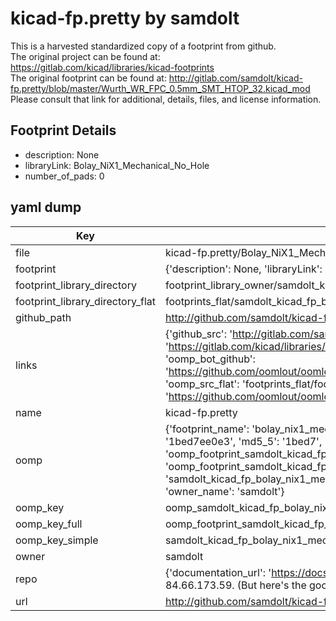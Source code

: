 # kicad-fp.pretty by samdolt  
This is a harvested standardized copy of a footprint from github.  
The original project can be found at:  
https://gitlab.com/kicad/libraries/kicad-footprints  
The original footprint can be found at:
http://gitlab.com/samdolt/kicad-fp.pretty/blob/master/Wurth_WR_FPC_0.5mm_SMT_HTOP_32.kicad_mod
Please consult that link for additional, details, files, and license information.  
## Footprint Details
* description: None  
* libraryLink: Bolay_NiX1_Mechanical_No_Hole  
* number_of_pads: 0  
## yaml dump  
| Key | Value |  
| --- | --- |  
| file | kicad-fp.pretty/Bolay_NiX1_Mechanical_No_Hole.kicad_mod |  
| footprint | {'description': None, 'libraryLink': 'Bolay_NiX1_Mechanical_No_Hole', 'number_of_pads': 0} |  
| footprint_library_directory | footprint_library_owner/samdolt_kicad-fp.pretty |  
| footprint_library_directory_flat | footprints_flat/samdolt_kicad_fp_bolay_nix1_mechanical_no_hole/working |  
| github_path | http://github.com/samdolt/kicad-fp.pretty/blob/master/Bolay_NiX1_Mechanical_No_Hole.kicad_mod |  
| links | {'github_src': 'http://gitlab.com/samdolt/kicad-fp.pretty/blob/master/Wurth_WR_FPC_0.5mm_SMT_HTOP_32.kicad_mod', 'github_src_repo': 'https://gitlab.com/kicad/libraries/kicad-footprints', 'oomp_bot': 'footprints/samdolt_kicad_fp_bolay_nix1_mechanical_no_hole/working', 'oomp_bot_github': 'https://github.com/oomlout/oomlout_oomp_footprint_bot/tree/main/footprints/samdolt_kicad_fp_bolay_nix1_mechanical_no_hole/working', 'oomp_src_flat': 'footprints_flat/footprints_flat/samdolt_kicad_fp_bolay_nix1_mechanical_no_hole/working', 'oomp_src_flat_github': 'https://github.com/oomlout/oomlout_oomp_footprint_src/tree/main/footprints_flat/samdolt_kicad_fp_bolay_nix1_mechanical_no_hole/working'} |  
| name | kicad-fp.pretty |  
| oomp | {'footprint_name': 'bolay_nix1_mechanical_no_hole', 'library_name': 'kicad_fp', 'md5': '1bed7ee0e35c759d220f2b41c5b72a42', 'md5_10': '1bed7ee0e3', 'md5_5': '1bed7', 'md5_6': '1bed7e', 'oomp_key': 'oomp_samdolt_kicad_fp_bolay_nix1_mechanical_no_hole', 'oomp_key_extra': 'oomp_footprint_samdolt_kicad_fp_bolay_nix1_mechanical_no_hole', 'oomp_key_full': 'oomp_footprint_samdolt_kicad_fp_bolay_nix1_mechanical_no_hole_1bed7e', 'oomp_key_simple': 'samdolt_kicad_fp_bolay_nix1_mechanical_no_hole', 'original_filename': 'kicad-fp.pretty/Bolay_NiX1_Mechanical_No_Hole.kicad_mod', 'owner_name': 'samdolt'} |  
| oomp_key | oomp_samdolt_kicad_fp_bolay_nix1_mechanical_no_hole |  
| oomp_key_full | oomp_footprint_samdolt_kicad_fp_bolay_nix1_mechanical_no_hole |  
| oomp_key_simple | samdolt_kicad_fp_bolay_nix1_mechanical_no_hole |  
| owner | samdolt |  
| repo | {'documentation_url': 'https://docs.github.com/rest/overview/resources-in-the-rest-api#rate-limiting', 'message': "API rate limit exceeded for 84.66.173.59. (But here's the good news: Authenticated requests get a higher rate limit. Check out the documentation for more details.)"} |  
| url | http://github.com/samdolt/kicad-fp.pretty |  

